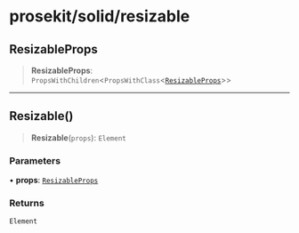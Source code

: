 # prosekit/solid/resizable

<a id="ResizableProps" name="ResizableProps"></a>

## ResizableProps

> **ResizableProps**: `PropsWithChildren`\<`PropsWithClass`\<[`ResizableProps`](../lit/resizable.md#ResizableProps)\>\>

***

<a id="Resizable" name="Resizable"></a>

## Resizable()

> **Resizable**(`props`): `Element`

### Parameters

• **props**: [`ResizableProps`](resizable.md#ResizableProps)

### Returns

`Element`
